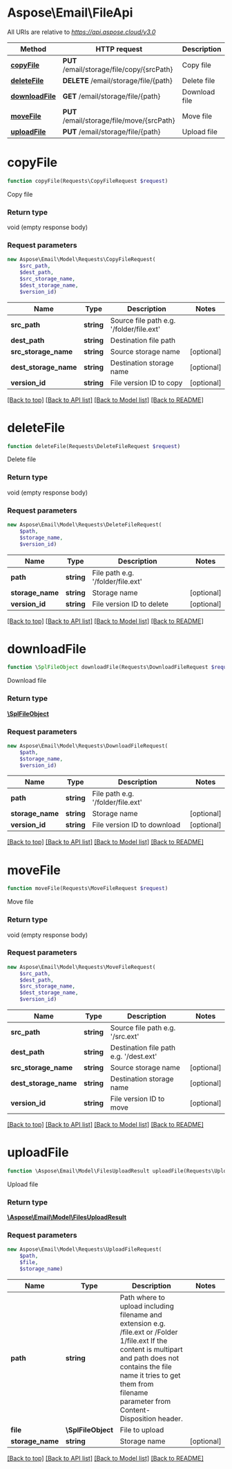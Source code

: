 # Aspose\Email\FileApi

All URIs are relative to *https://api.aspose.cloud/v3.0*

Method | HTTP request | Description
------------- | ------------- | -------------
[**copyFile**](FileApi.md#copyFile) | **PUT** /email/storage/file/copy/{srcPath} | Copy file
[**deleteFile**](FileApi.md#deleteFile) | **DELETE** /email/storage/file/{path} | Delete file
[**downloadFile**](FileApi.md#downloadFile) | **GET** /email/storage/file/{path} | Download file
[**moveFile**](FileApi.md#moveFile) | **PUT** /email/storage/file/move/{srcPath} | Move file
[**uploadFile**](FileApi.md#uploadFile) | **PUT** /email/storage/file/{path} | Upload file


# **copyFile**
```php
function copyFile(Requests\CopyFileRequest $request)
```
Copy file

### Return type

void (empty response body)

### Request parameters
```php
new Aspose\Email\Model\Requests\CopyFileRequest(
    $src_path,
    $dest_path,
    $src_storage_name,
    $dest_storage_name,
    $version_id)
```


Name | Type | Description  | Notes
------------- | ------------- | ------------- | -------------
 **src_path** | **string**| Source file path e.g. &#39;/folder/file.ext&#39; |
 **dest_path** | **string**| Destination file path |
 **src_storage_name** | **string**| Source storage name | [optional]
 **dest_storage_name** | **string**| Destination storage name | [optional]
 **version_id** | **string**| File version ID to copy | [optional]

[[Back to top]](#) [[Back to API list]](README.md#documentation-for-api-endpoints) [[Back to Model list]](README.md#documentation-for-models) [[Back to README]](README.md)

# **deleteFile**
```php
function deleteFile(Requests\DeleteFileRequest $request)
```
Delete file

### Return type

void (empty response body)

### Request parameters
```php
new Aspose\Email\Model\Requests\DeleteFileRequest(
    $path,
    $storage_name,
    $version_id)
```


Name | Type | Description  | Notes
------------- | ------------- | ------------- | -------------
 **path** | **string**| File path e.g. &#39;/folder/file.ext&#39; |
 **storage_name** | **string**| Storage name | [optional]
 **version_id** | **string**| File version ID to delete | [optional]

[[Back to top]](#) [[Back to API list]](README.md#documentation-for-api-endpoints) [[Back to Model list]](README.md#documentation-for-models) [[Back to README]](README.md)

# **downloadFile**
```php
function \SplFileObject downloadFile(Requests\DownloadFileRequest $request)
```
Download file

### Return type

[**\SplFileObject**](\SplFileObject.md)

### Request parameters
```php
new Aspose\Email\Model\Requests\DownloadFileRequest(
    $path,
    $storage_name,
    $version_id)
```


Name | Type | Description  | Notes
------------- | ------------- | ------------- | -------------
 **path** | **string**| File path e.g. &#39;/folder/file.ext&#39; |
 **storage_name** | **string**| Storage name | [optional]
 **version_id** | **string**| File version ID to download | [optional]

[[Back to top]](#) [[Back to API list]](README.md#documentation-for-api-endpoints) [[Back to Model list]](README.md#documentation-for-models) [[Back to README]](README.md)

# **moveFile**
```php
function moveFile(Requests\MoveFileRequest $request)
```
Move file

### Return type

void (empty response body)

### Request parameters
```php
new Aspose\Email\Model\Requests\MoveFileRequest(
    $src_path,
    $dest_path,
    $src_storage_name,
    $dest_storage_name,
    $version_id)
```


Name | Type | Description  | Notes
------------- | ------------- | ------------- | -------------
 **src_path** | **string**| Source file path e.g. &#39;/src.ext&#39; |
 **dest_path** | **string**| Destination file path e.g. &#39;/dest.ext&#39; |
 **src_storage_name** | **string**| Source storage name | [optional]
 **dest_storage_name** | **string**| Destination storage name | [optional]
 **version_id** | **string**| File version ID to move | [optional]

[[Back to top]](#) [[Back to API list]](README.md#documentation-for-api-endpoints) [[Back to Model list]](README.md#documentation-for-models) [[Back to README]](README.md)

# **uploadFile**
```php
function \Aspose\Email\Model\FilesUploadResult uploadFile(Requests\UploadFileRequest $request)
```
Upload file

### Return type

[**\Aspose\Email\Model\FilesUploadResult**](FilesUploadResult.md)

### Request parameters
```php
new Aspose\Email\Model\Requests\UploadFileRequest(
    $path,
    $file,
    $storage_name)
```


Name | Type | Description  | Notes
------------- | ------------- | ------------- | -------------
 **path** | **string**| Path where to upload including filename and extension e.g. /file.ext or /Folder 1/file.ext             If the content is multipart and path does not contains the file name it tries to get them from filename parameter             from Content-Disposition header. |
 **file** | **\SplFileObject**| File to upload |
 **storage_name** | **string**| Storage name | [optional]

[[Back to top]](#) [[Back to API list]](README.md#documentation-for-api-endpoints) [[Back to Model list]](README.md#documentation-for-models) [[Back to README]](README.md)

